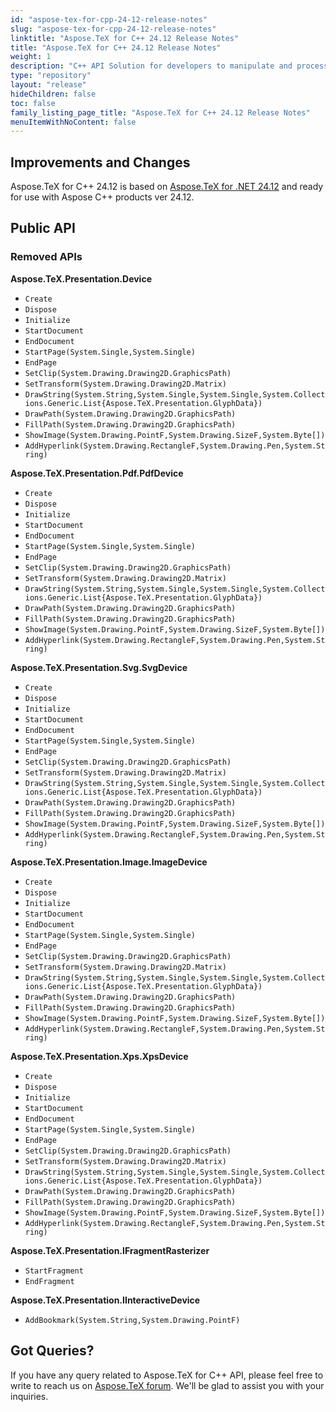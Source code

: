 ```yaml
---
id: "aspose-tex-for-cpp-24-12-release-notes"
slug: "aspose-tex-for-cpp-24-12-release-notes"
linktitle: "Aspose.TeX for C++ 24.12 Release Notes"
title: "Aspose.TeX for C++ 24.12 Release Notes"
weight: 1
description: "C++ API Solution for developers to manipulate and process TeX and LaTeX files. Release Notes of Aspose.TeX API solution for C++ | Release 2024.12"
type: "repository"
layout: "release"
hideChildren: false
toc: false
family_listing_page_title: "Aspose.TeX for C++ 24.12 Release Notes"
menuItemWithNoContent: false
---
```

## Improvements and Changes

Aspose.TeX for C++ 24.12 is based on [Aspose.TeX for .NET 24.12](https://releases.aspose.com/tex/net/release-notes/2024/aspose-tex-for-net-24-12-release-notes/) and ready for use with Aspose C++ products ver 24.12.

## Public API

### Removed APIs

**Aspose.TeX.Presentation.Device**
- `Create`
- `Dispose`
- `Initialize`
- `StartDocument`
- `EndDocument`
- `StartPage(System.Single,System.Single)`
- `EndPage`
- `SetClip(System.Drawing.Drawing2D.GraphicsPath)`
- `SetTransform(System.Drawing.Drawing2D.Matrix)`
- `DrawString(System.String,System.Single,System.Single,System.Collections.Generic.List{Aspose.TeX.Presentation.GlyphData})`
- `DrawPath(System.Drawing.Drawing2D.GraphicsPath)`
- `FillPath(System.Drawing.Drawing2D.GraphicsPath)`
- `ShowImage(System.Drawing.PointF,System.Drawing.SizeF,System.Byte[])`
- `AddHyperlink(System.Drawing.RectangleF,System.Drawing.Pen,System.String)`

**Aspose.TeX.Presentation.Pdf.PdfDevice**
- `Create`
- `Dispose`
- `Initialize`
- `StartDocument`
- `EndDocument`
- `StartPage(System.Single,System.Single)`
- `EndPage`
- `SetClip(System.Drawing.Drawing2D.GraphicsPath)`
- `SetTransform(System.Drawing.Drawing2D.Matrix)`
- `DrawString(System.String,System.Single,System.Single,System.Collections.Generic.List{Aspose.TeX.Presentation.GlyphData})`
- `DrawPath(System.Drawing.Drawing2D.GraphicsPath)`
- `FillPath(System.Drawing.Drawing2D.GraphicsPath)`
- `ShowImage(System.Drawing.PointF,System.Drawing.SizeF,System.Byte[])`
- `AddHyperlink(System.Drawing.RectangleF,System.Drawing.Pen,System.String)`

**Aspose.TeX.Presentation.Svg.SvgDevice**
- `Create`
- `Dispose`
- `Initialize`
- `StartDocument`
- `EndDocument`
- `StartPage(System.Single,System.Single)`
- `EndPage`
- `SetClip(System.Drawing.Drawing2D.GraphicsPath)`
- `SetTransform(System.Drawing.Drawing2D.Matrix)`
- `DrawString(System.String,System.Single,System.Single,System.Collections.Generic.List{Aspose.TeX.Presentation.GlyphData})`
- `DrawPath(System.Drawing.Drawing2D.GraphicsPath)`
- `FillPath(System.Drawing.Drawing2D.GraphicsPath)`
- `ShowImage(System.Drawing.PointF,System.Drawing.SizeF,System.Byte[])`
- `AddHyperlink(System.Drawing.RectangleF,System.Drawing.Pen,System.String)`

**Aspose.TeX.Presentation.Image.ImageDevice**
- `Create`
- `Dispose`
- `Initialize`
- `StartDocument`
- `EndDocument`
- `StartPage(System.Single,System.Single)`
- `EndPage`
- `SetClip(System.Drawing.Drawing2D.GraphicsPath)`
- `SetTransform(System.Drawing.Drawing2D.Matrix)`
- `DrawString(System.String,System.Single,System.Single,System.Collections.Generic.List{Aspose.TeX.Presentation.GlyphData})`
- `DrawPath(System.Drawing.Drawing2D.GraphicsPath)`
- `FillPath(System.Drawing.Drawing2D.GraphicsPath)`
- `ShowImage(System.Drawing.PointF,System.Drawing.SizeF,System.Byte[])`
- `AddHyperlink(System.Drawing.RectangleF,System.Drawing.Pen,System.String)`

**Aspose.TeX.Presentation.Xps.XpsDevice**
- `Create`
- `Dispose`
- `Initialize`
- `StartDocument`
- `EndDocument`
- `StartPage(System.Single,System.Single)`
- `EndPage`
- `SetClip(System.Drawing.Drawing2D.GraphicsPath)`
- `SetTransform(System.Drawing.Drawing2D.Matrix)`
- `DrawString(System.String,System.Single,System.Single,System.Collections.Generic.List{Aspose.TeX.Presentation.GlyphData})`
- `DrawPath(System.Drawing.Drawing2D.GraphicsPath)`
- `FillPath(System.Drawing.Drawing2D.GraphicsPath)`
- `ShowImage(System.Drawing.PointF,System.Drawing.SizeF,System.Byte[])`
- `AddHyperlink(System.Drawing.RectangleF,System.Drawing.Pen,System.String)`

**Aspose.TeX.Presentation.IFragmentRasterizer**
- `StartFragment`
- `EndFragment`

**Aspose.TeX.Presentation.IInteractiveDevice**
- `AddBookmark(System.String,System.Drawing.PointF)`

## Got Queries?
If you have any query related to Aspose.TeX for C++ API, please feel free to write to reach us on [Aspose.TeX forum](https://forum.aspose.com/c/tex/). We'll be glad to assist you with your inquiries.

